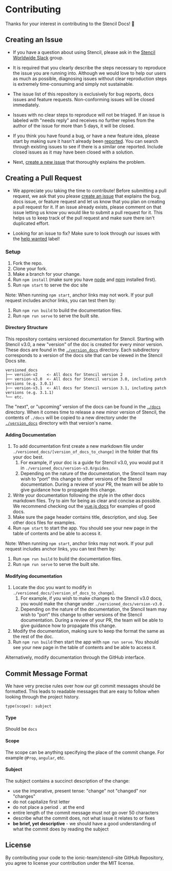 # Contributing

Thanks for your interest in contributing to the Stencil Docs! :tada:


## Creating an Issue

* If you have a question about using Stencil, please ask in the [Stencil Worldwide Slack](https://join.slack.com/t/stencil-worldwide/shared_invite/enQtMjQ2MzkyMTY0MTk0LTQ4ODgzYjFjNjdkNDY3YWVhMmNlMTljMWQxNTM3Yjg0ZTIyZTM1MmU2YWE5YzNjNzE1MmQ3ZTk2NjQ1YzM5ZDM) group.

* It is required that you clearly describe the steps necessary to reproduce the issue you are running into. Although we would love to help our users as much as possible, diagnosing issues without clear reproduction steps is extremely time-consuming and simply not sustainable.

* The issue list of this repository is exclusively for bug reports, docs issues and feature requests. Non-conforming issues will be closed immediately.

* Issues with no clear steps to reproduce will not be triaged. If an issue is labeled with "needs reply" and receives no further replies from the author of the issue for more than 5 days, it will be closed.

* If you think you have found a bug, or have a new feature idea, please start by making sure it hasn't already been [reported](https://github.com/ionic-team/stencil-site/issues). You can search through existing issues to see if there is a similar one reported. Include closed issues as it may have been closed with a solution.

* Next, [create a new issue](https://github.com/ionic-team/stencil-site/issues/new) that thoroughly explains the problem.

## Creating a Pull Request

* We appreciate you taking the time to contribute! Before submitting a pull request, we ask that you please [create an issue](#creating-an-issue) that explains the bug, docs issue, or feature request and let us know that you plan on creating a pull request for it. If an issue already exists, please comment on that issue letting us know you would like to submit a pull request for it. This helps us to keep track of the pull request and make sure there isn't duplicated effort.

* Looking for an issue to fix? Make sure to look through our issues with the [help wanted](https://github.com/ionic-team/stencil-site/issues?q=is%3Aopen+is%3Aissue+label%3A%22help+wanted%22) label!

### Setup

1. Fork the repo.
2. Clone your fork.
3. Make a branch for your change.
4. Run `npm install` (make sure you have [node](https://nodejs.org/en/) and [npm](http://blog.npmjs.org/post/85484771375/how-to-install-npm) installed first).
5. Run `npm start` to serve the doc site

Note: When running `npm start`, anchor links may not work.
If your pull request includes anchor links, you can test them by:
1. Run `npm run build` to build the documentation files.
2. Run `npm run serve` to serve the built site.

#### Directory Structure

This repository contains versioned documentation for Stencil.
Starting with Stencil v3.0, a new "version" of the doc is created for every minor version.
These docs are found in the [`./version_docs`](./versioned_docs) directory.
Each subdirectory corresponds to a version of the docs site that can be viewed in the Stencil Docs site.

```
versioned_docs
├── version-v2    <- All docs for Stencil version 2
├── version-v3.0  <- All docs for Stencil version 3.0, including patch versions (e.g. 3.0.1)
├── version-v3.1  <- All docs for Stencil version 3.1, including patch versions (e.g. 3.1.1)
└── etc.
```

The "next", or "upcoming" version of the docs can be found in the [`./docs`](./docs) directory.
When it comes time to release a new minor version of Stencil, the contents of `./docs` will be copied to a new directory under the [`./version_docs`](./versioned_docs) directory with that version's name.

#### Adding Documentation

1. To add documentation first create a new markdown file under `./versioned_docs/[version_of_docs_to_change]` in the folder that fits your doc best.
   1. For example, if your doc is a guide for Stencil v3.0, you would put it in `./versioned_docs/version-v3.0/guides`.
   2. Depending on the nature of the documentation, the Stencil team may wish to "port" this change to other versions of the Stencil documentation. During a review of your PR, the team will be able to give guidance how to propagate this change.
2. Write your documentation following the style in the other docs markdown files. Try to aim for being as clear and concise as possible. We recommend checking out the [vue.js docs](https://vuejs.org/) for examples of good docs.
3. Make sure the page header contains title, description, and slug. See other docs files for examples.
4. Run `npm start` to start the app. You should see your new page in the table of contents and be able to access it.

Note: When running `npm start`, anchor links may not work.
If your pull request includes anchor links, you can test them by:
1. Run `npm run build` to build the documentation files.
2. Run `npm run serve` to serve the built site.

#### Modifying documentation

1. Locate the doc you want to modify in `./versioned_docs/[version_of_docs_to_change]`.
   1. For example, if you wish to make changes to the Stencil v3.0 docs, you would make the change under `./versioned_docs/version-v3.0` .
   2. Depending on the nature of the documentation, the Stencil team may wish to "port" this change to other versions of the Stencil documentation. During a review of your PR, the team will be able to give guidance how to propagate this change.
2. Modify the documentation, making sure to keep the format the same as the rest of the doc.
3. Run `npm run build` then start the app with `npm run serve`. You should see your new page in the table of contents and be able to access it.

Alternatively, modify documentation through the GitHub interface.

## Commit Message Format

We have very precise rules over how our git commit messages should be formatted. This leads to readable messages that are easy to follow when looking through the project history.

`type(scope): subject`

#### Type
Should be `docs`

#### Scope
The scope can be anything specifying the place of the commit change.
For example `@Prop`, `angular`, etc.

#### Subject
The subject contains a succinct description of the change:

* use the imperative, present tense: "change" not "changed" nor "changes"
* do not capitalize first letter
* do not place a period `.` at the end
* entire length of the commit message must not go over 50 characters
* describe what the commit does, not what issue it relates to or fixes
* **be brief, yet descriptive** - we should have a good understanding of what the commit does by reading the subject


## License

By contributing your code to the ionic-team/stencil-site GitHub Repository, you agree to license your contribution under the MIT license.
